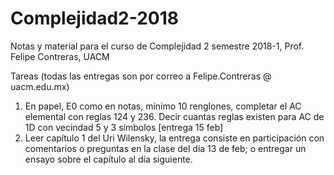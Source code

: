 # Complejidad2-2018
Notas y material para el curso de Complejidad 2 semestre 2018-1, Prof. Felipe Contreras, UACM

Tareas (todas las entregas son por correo a Felipe.Contreras @ uacm.edu.mx)
1. En papel, E0 como en notas, mínimo 10 renglones, completar el AC elemental con reglas 124 y 236. Decir cuantas reglas existen para AC de 1D con vecindad 5 y 3 símbolos [entrega 15 feb]
2. Leer capítulo 1 del Uri Wilensky, la entrega consiste en participación con comentarios o preguntas en la clase del día 13 de feb; o entregar un ensayo sobre el capítulo al día siguiente.
